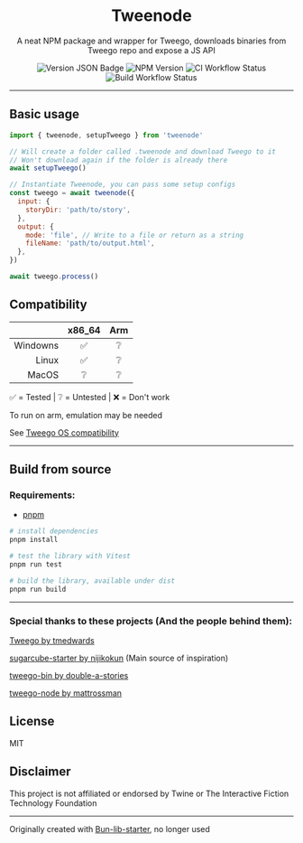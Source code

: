 
<!-- <div align='center'>
  <img align='center' height='128px' alt='Logo' src=''>
</div> -->

<h1 align='center'>Tweenode</h1>

<p align='center'>
  A neat NPM package and wrapper for Tweego, downloads binaries from Tweego repo and expose a JS API
</p>

<div align='center'>
  <img alt="Version JSON Badge" src="https://img.shields.io/badge/dynamic/json?url=https%3A%2F%2Fraw.githubusercontent.com%2Fgreatsquare0%2Ftweenode%2Fmain%2Fpackage.json&query=%24.version&label=Version">
  <img alt="NPM Version" src="https://img.shields.io/npm/v/tweenode?style=flat&label=npm%20version">
  <img alt="CI Workflow Status" src="https://img.shields.io/github/actions/workflow/status/greatsquare0/tweenode/ci.yml?style=flat&label=Testing">
  <img alt="Build Workflow Status" src="https://img.shields.io/github/actions/workflow/status/greatsquare0/tweenode/release.yml?style=flat&label=Release">
</div>

---

## Basic usage

```js
import { tweenode, setupTweego } from 'tweenode'

// Will create a folder called .tweenode and download Tweego to it
// Won't download again if the folder is already there
await setupTweego()

// Instantiate Tweenode, you can pass some setup configs
const tweego = await tweenode({
  input: {
    storyDir: 'path/to/story',
  },
  output: {
    mode: 'file', // Write to a file or return as a string
    fileName: 'path/to/output.html',
  },
})

await tweego.process()

```

## Compatibility

|          | x86_64 | Arm |
|---------:|:------:|:---:|
| Windowns |    ✅   |  ❔  |
|    Linux |    ✅   |  ❔  |
|    MacOS |    ❔   |  ❔  |

✅ = Tested | ❔ = Untested | ❌ = Don't work

To run on arm, emulation may be needed

See [Tweego OS compatibility](https://www.motoslave.net/tweego/)

---


## Build from source

### Requirements:

- [pnpm](https://pnpm.io)

```bash
# install dependencies
pnpm install

# test the library with Vitest
pnpm run test

# build the library, available under dist
pnpm run build
```
---

### Special thanks to these projects (And the people behind them):

[Tweego by tmedwards](https://github.com/tmedwards/tweego)

[sugarcube-starter by nijikokun](https://github.com/nijikokun/sugarcube-starter/) (Main source of inspiration)

[tweego-bin by double-a-stories](https://github.com/double-a-stories/tweego-bin)

[tweego-node by mattrossman](https://github.com/mattrossman/tweego-node) 

## License

MIT

## Disclaimer

This project is not affiliated or endorsed by Twine or The Interactive Fiction Technology Foundation

---

Originally created with [Bun-lib-starter](https://github.com/wobsoriano/bun-lib-starter),  no longer used
